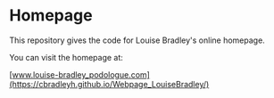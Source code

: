 Homepage
==========

This repository gives the code for Louise Bradley's online homepage.

You can visit the homepage at:

[www.louise-bradley_podologue.com](https://cbradleyh.github.io/Webpage_LouiseBradley/)
